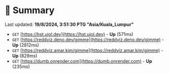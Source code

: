 # 📖 Summary
Last updated: **19/8/2024, 3:51:30 PTG "Asia/Kuala_Lumpur"**

- `GET` [https://hst.ujol.dev](https://hst.ujol.dev) - **Up** (571ms)
- `GET` [https://reddviz.deno.dev/gimme](https://reddviz.deno.dev/gimme) - **Up** (2812ms)
- `GET` [https://reddviz.amar.kim/gimme](https://reddviz.amar.kim/gimme) - **Up** (829ms)
- `GET` [https://dumb.onrender.com](https://dumb.onrender.com) - **Up** (235ms)
